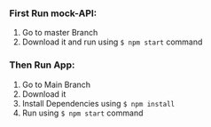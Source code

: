### First Run mock-API:
  1. Go to master Branch
  2. Download it and run using `$ npm start` command
  
### Then Run App:
  1. Go to Main Branch
  2. Download it 
  3. Install Dependencies using `$ npm install` 
  4. Run using `$ npm start` command
